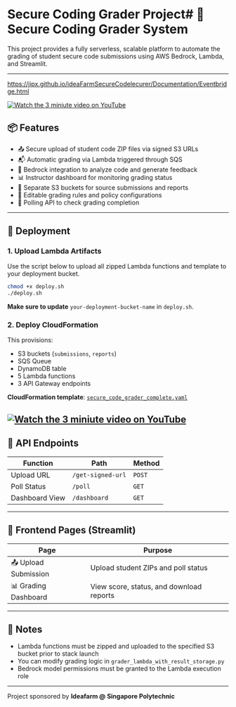 # Secure Coding Grader Project# 🔐 Secure Coding Grader System

This project provides a fully serverless, scalable platform to automate the grading of student secure code submissions using AWS Bedrock, Lambda, and Streamlit.

---
https://jipx.github.io/ideaFarmSecureCodelecurer/Documentation/Eventbridge.html

[![Watch the 3 miniute video on YouTube](https://img.youtube.com/vi/cNdaybf1z-G4/0.jpg)](https://www.youtube.com/watch?v=Ndaybf1z-G4)
## 📦 Features

- 📤 Secure upload of student code ZIP files via signed S3 URLs
- 📬 Automatic grading via Lambda triggered through SQS
- 🧠 Bedrock integration to analyze code and generate feedback
- 📊 Instructor dashboard for monitoring grading status
- 📁 Separate S3 buckets for source submissions and reports
- 📑 Editable grading rules and policy configurations
- 🔁 Polling API to check grading completion

---

## 🚀 Deployment

### 1. Upload Lambda Artifacts
Use the script below to upload all zipped Lambda functions and template to your deployment bucket.

```bash
chmod +x deploy.sh
./deploy.sh
```

**Make sure to update** `your-deployment-bucket-name` in `deploy.sh`.

### 2. Deploy CloudFormation

This provisions:
- S3 buckets (`submissions`, `reports`)
- SQS Queue
- DynamoDB table
- 5 Lambda functions
- 3 API Gateway endpoints

**CloudFormation template**: [`secure_code_grader_complete.yaml`](infra/secure_code_grader_complete.yaml)

[![Watch the 3 miniute video on YouTube](https://img.youtube.com/vi/cNdaybf1z-G4/0.jpg)](https://www.youtube.com/watch?v=Ndaybf1z-G4)
---

## 🔗 API Endpoints

| Function | Path | Method |
|---------|------|--------|
| Upload URL | `/get-signed-url` | `POST` |
| Poll Status | `/poll` | `GET` |
| Dashboard View | `/dashboard` | `GET` |

---

## 🧪 Frontend Pages (Streamlit)

| Page | Purpose |
|------|---------|
| 📤 Upload Submission | Upload student ZIPs and poll status |
| 📊 Grading Dashboard | View score, status, and download reports |

---

## 📝 Notes

- Lambda functions must be zipped and uploaded to the specified S3 bucket prior to stack launch
- You can modify grading logic in `grader_lambda_with_result_storage.py`
- Bedrock model permissions must be granted to the Lambda execution role

---

Project sponsored by **Ideafarm @ Singapore Polytechnic**
